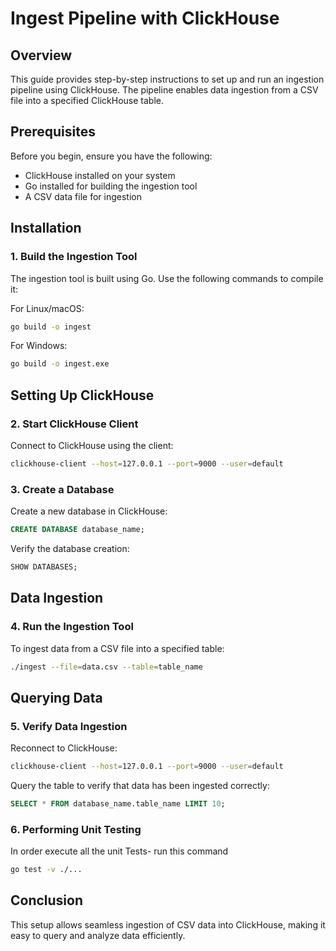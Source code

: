 # Ingest Pipeline with ClickHouse

## Overview
This guide provides step-by-step instructions to set up and run an ingestion pipeline using ClickHouse. The pipeline enables data ingestion from a CSV file into a specified ClickHouse table.

## Prerequisites
Before you begin, ensure you have the following:
- ClickHouse installed on your system
- Go installed for building the ingestion tool
- A CSV data file for ingestion

## Installation
### 1. Build the Ingestion Tool
The ingestion tool is built using Go. Use the following commands to compile it:

For Linux/macOS:
```sh
go build -o ingest
```

For Windows:
```sh
go build -o ingest.exe
```

## Setting Up ClickHouse
### 2. Start ClickHouse Client
Connect to ClickHouse using the client:
```sh
clickhouse-client --host=127.0.0.1 --port=9000 --user=default
```

### 3. Create a Database
Create a new database in ClickHouse:
```sql
CREATE DATABASE database_name;
```
Verify the database creation:
```sql
SHOW DATABASES;
```

## Data Ingestion
### 4. Run the Ingestion Tool
To ingest data from a CSV file into a specified table:
```sh
./ingest --file=data.csv --table=table_name
```

## Querying Data
### 5. Verify Data Ingestion
Reconnect to ClickHouse:
```sh
clickhouse-client --host=127.0.0.1 --port=9000 --user=default
```
Query the table to verify that data has been ingested correctly:
```sql
SELECT * FROM database_name.table_name LIMIT 10;
```
### 6. Performing Unit Testing
In order execute all the unit Tests- run this command
```sh
go test -v ./...
```

## Conclusion
This setup allows seamless ingestion of CSV data into ClickHouse, making it easy to query and analyze data efficiently.

